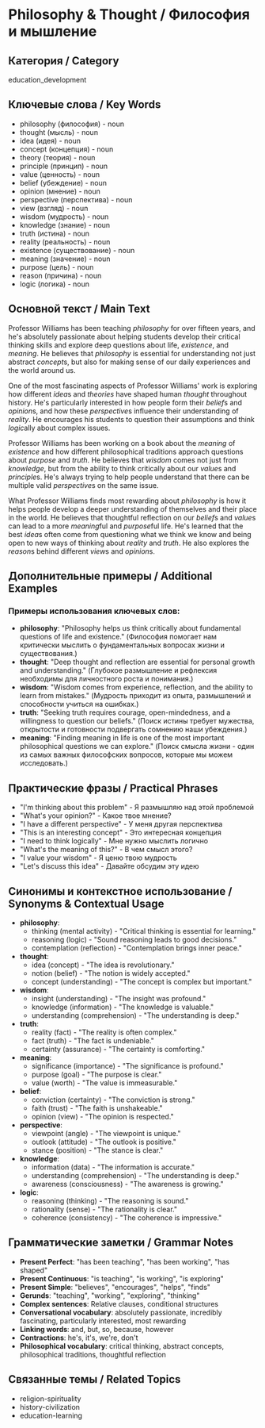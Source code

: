 # Philosophy & Thought / Философия и мышление

## Категория / Category
education_development


## Ключевые слова / Key Words
- philosophy (философия) - noun
- thought (мысль) - noun
- idea (идея) - noun
- concept (концепция) - noun
- theory (теория) - noun
- principle (принцип) - noun
- value (ценность) - noun
- belief (убеждение) - noun
- opinion (мнение) - noun
- perspective (перспектива) - noun
- view (взгляд) - noun
- wisdom (мудрость) - noun
- knowledge (знание) - noun
- truth (истина) - noun
- reality (реальность) - noun
- existence (существование) - noun
- meaning (значение) - noun
- purpose (цель) - noun
- reason (причина) - noun
- logic (логика) - noun

## Основной текст / Main Text

Professor Williams has been teaching *philosophy* for over fifteen years, and he's absolutely passionate about helping students develop their critical thinking skills and explore deep questions about life, *existence*, and *meaning*. He believes that *philosophy* is essential for understanding not just abstract *concept*s, but also for making sense of our daily experiences and the world around us.

One of the most fascinating aspects of Professor Williams' work is exploring how different *idea*s and *theories* have shaped human *thought* throughout history. He's particularly interested in how people form their *belief*s and *opinion*s, and how these *perspective*s influence their understanding of *reality*. He encourages his students to question their assumptions and think *logic*ally about complex issues.

Professor Williams has been working on a book about the *meaning* of *existence* and how different philosophical traditions approach questions about *purpose* and *truth*. He believes that *wisdom* comes not just from *knowledge*, but from the ability to think critically about our *value*s and *principle*s. He's always trying to help people understand that there can be multiple valid *perspective*s on the same issue.

What Professor Williams finds most rewarding about *philosophy* is how it helps people develop a deeper understanding of themselves and their place in the world. He believes that thoughtful reflection on our *belief*s and *value*s can lead to a more *meaning*ful and *purpose*ful life. He's learned that the best *idea*s often come from questioning what we think we know and being open to new ways of thinking about *reality* and *truth*. He also explores the *reason*s behind different *view*s and *opinion*s.

## Дополнительные примеры / Additional Examples

### Примеры использования ключевых слов:
- **philosophy**: "Philosophy helps us think critically about fundamental questions of life and existence." (Философия помогает нам критически мыслить о фундаментальных вопросах жизни и существования.)
- **thought**: "Deep thought and reflection are essential for personal growth and understanding." (Глубокое размышление и рефлексия необходимы для личностного роста и понимания.)
- **wisdom**: "Wisdom comes from experience, reflection, and the ability to learn from mistakes." (Мудрость приходит из опыта, размышлений и способности учиться на ошибках.)
- **truth**: "Seeking truth requires courage, open-mindedness, and a willingness to question our beliefs." (Поиск истины требует мужества, открытости и готовности подвергать сомнению наши убеждения.)
- **meaning**: "Finding meaning in life is one of the most important philosophical questions we can explore." (Поиск смысла жизни - один из самых важных философских вопросов, которые мы можем исследовать.)

## Практические фразы / Practical Phrases

- "I'm thinking about this problem" - Я размышляю над этой проблемой
- "What's your opinion?" - Какое твое мнение?
- "I have a different perspective" - У меня другая перспектива
- "This is an interesting concept" - Это интересная концепция
- "I need to think logically" - Мне нужно мыслить логично
- "What's the meaning of this?" - В чем смысл этого?
- "I value your wisdom" - Я ценю твою мудрость
- "Let's discuss this idea" - Давайте обсудим эту идею

## Синонимы и контекстное использование / Synonyms & Contextual Usage

- **philosophy**: 
  - thinking (mental activity) - "Critical thinking is essential for learning."
  - reasoning (logic) - "Sound reasoning leads to good decisions."
  - contemplation (reflection) - "Contemplation brings inner peace."
- **thought**: 
  - idea (concept) - "The idea is revolutionary."
  - notion (belief) - "The notion is widely accepted."
  - concept (understanding) - "The concept is complex but important."
- **wisdom**: 
  - insight (understanding) - "The insight was profound."
  - knowledge (information) - "The knowledge is valuable."
  - understanding (comprehension) - "The understanding is deep."
- **truth**: 
  - reality (fact) - "The reality is often complex."
  - fact (truth) - "The fact is undeniable."
  - certainty (assurance) - "The certainty is comforting."
- **meaning**: 
  - significance (importance) - "The significance is profound."
  - purpose (goal) - "The purpose is clear."
  - value (worth) - "The value is immeasurable."
- **belief**: 
  - conviction (certainty) - "The conviction is strong."
  - faith (trust) - "The faith is unshakeable."
  - opinion (view) - "The opinion is respected."
- **perspective**: 
  - viewpoint (angle) - "The viewpoint is unique."
  - outlook (attitude) - "The outlook is positive."
  - stance (position) - "The stance is clear."
- **knowledge**: 
  - information (data) - "The information is accurate."
  - understanding (comprehension) - "The understanding is deep."
  - awareness (consciousness) - "The awareness is growing."
- **logic**: 
  - reasoning (thinking) - "The reasoning is sound."
  - rationality (sense) - "The rationality is clear."
  - coherence (consistency) - "The coherence is impressive."

## Грамматические заметки / Grammar Notes

- **Present Perfect**: "has been teaching", "has been working", "has shaped"
- **Present Continuous**: "is teaching", "is working", "is exploring"
- **Present Simple**: "believes", "encourages", "helps", "finds"
- **Gerunds**: "teaching", "working", "exploring", "thinking"
- **Complex sentences**: Relative clauses, conditional structures
- **Conversational vocabulary**: absolutely passionate, incredibly fascinating, particularly interested, most rewarding
- **Linking words**: and, but, so, because, however
- **Contractions**: he's, it's, we're, don't
- **Philosophical vocabulary**: critical thinking, abstract concepts, philosophical traditions, thoughtful reflection

## Связанные темы / Related Topics

- religion-spirituality
- history-civilization
- education-learning

